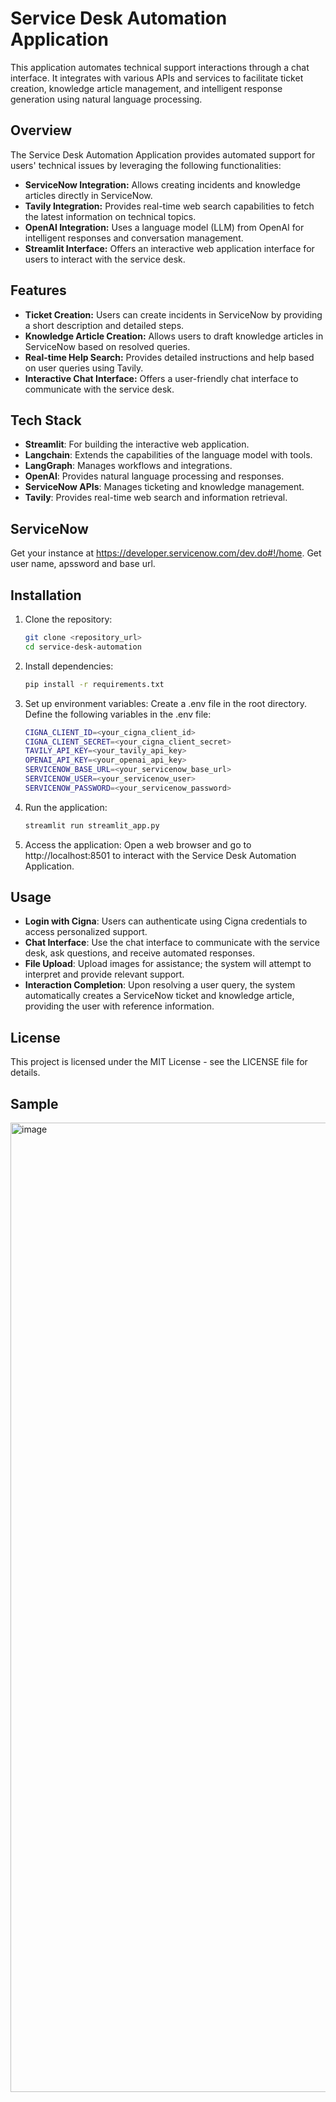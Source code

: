 # Service Desk Automation Application

This application automates technical support interactions through a chat interface. It integrates with various APIs and services to facilitate ticket creation, knowledge article management, and intelligent response generation using natural language processing.

## Overview

The Service Desk Automation Application provides automated support for users' technical issues by leveraging the following functionalities:

- **ServiceNow Integration:** Allows creating incidents and knowledge articles directly in ServiceNow.
- **Tavily Integration:** Provides real-time web search capabilities to fetch the latest information on technical topics.
- **OpenAI Integration:** Uses a language model (LLM) from OpenAI for intelligent responses and conversation management.
- **Streamlit Interface:** Offers an interactive web application interface for users to interact with the service desk.

## Features

- **Ticket Creation:** Users can create incidents in ServiceNow by providing a short description and detailed steps.
- **Knowledge Article Creation:** Allows users to draft knowledge articles in ServiceNow based on resolved queries.
- **Real-time Help Search:** Provides detailed instructions and help based on user queries using Tavily.
- **Interactive Chat Interface:** Offers a user-friendly chat interface to communicate with the service desk.

## Tech Stack

- **Streamlit**: For building the interactive web application.
- **Langchain**: Extends the capabilities of the language model with tools.
- **LangGraph**: Manages workflows and integrations.
- **OpenAI**: Provides natural language processing and responses.
- **ServiceNow APIs**: Manages ticketing and knowledge management.
- **Tavily**: Provides real-time web search and information retrieval.

## ServiceNow
Get your instance at https://developer.servicenow.com/dev.do#!/home. Get user name, apssword and base url.

## Installation

1. Clone the repository:

   ```bash
   git clone <repository_url>
   cd service-desk-automation

2. Install dependencies:

    ```bash
    pip install -r requirements.txt


3. Set up environment variables:
Create a .env file in the root directory. Define the following variables in the .env file:

    ```bash
    CIGNA_CLIENT_ID=<your_cigna_client_id>
    CIGNA_CLIENT_SECRET=<your_cigna_client_secret>
    TAVILY_API_KEY=<your_tavily_api_key>
    OPENAI_API_KEY=<your_openai_api_key>
    SERVICENOW_BASE_URL=<your_servicenow_base_url>
    SERVICENOW_USER=<your_servicenow_user>
    SERVICENOW_PASSWORD=<your_servicenow_password>

4. Run the application:

    ```bash
    streamlit run streamlit_app.py

5. Access the application:
Open a web browser and go to http://localhost:8501 to interact with the Service Desk Automation Application.

## Usage
- **Login with Cigna**: Users can authenticate using Cigna credentials to access personalized support.
- **Chat Interface**: Use the chat interface to communicate with the service desk, ask questions, and receive automated responses.
- **File Upload**: Upload images for assistance; the system will attempt to interpret and provide relevant support.
- **Interaction Completion**: Upon resolving a user query, the system automatically creates a ServiceNow ticket and knowledge article, providing the user with reference information.

## License
This project is licensed under the MIT License - see the LICENSE file for details.

## Sample
<img width="1551" alt="image" src="https://github.com/dheerajrhegde/servicedesk_langgraph_tavily/assets/90691324/fbfdf1c6-fe1c-402e-9b34-1ebf0412aaf5">

